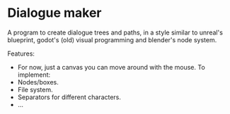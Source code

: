 # Dialogue maker

A program to create dialogue trees and paths, in a style similar to unreal's blueprint, godot's (old) visual programming and blender's node system.

Features:
- For now, just a canvas you can move around with the mouse.
To implement:
- Nodes/boxes.
- File system.
- Separators for different characters.
- ...
